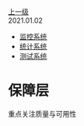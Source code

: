<div class="extend-header">
<div class="info">
<a class="back" href="./">上一级</a>
<div class="mini">
<span>2021.01.02</span>
</div>
</div>
<div class="content">
<div class="custom-block children">
<ul>
<li><a href="/frontend/layerSecurity/systemMonitor">监控系统</a></li>
<li><a href="/frontend/layerSecurity/systemStatistical">统计系统</a></li>
<li><a href="/frontend/layerSecurity/systemTest">测试系统</a></li>
</ul>
</div>

</div>
</div>
<div class="content-header">
<h1>保障层</h1>
<summary class="desc">重点关注质量与可用性</summary>
</div>

